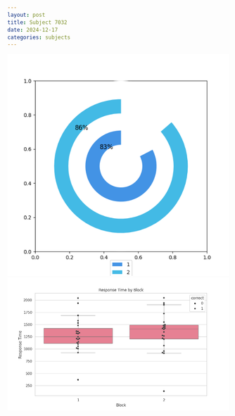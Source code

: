 ```yaml
---
layout: post
title: Subject 7032
date: 2024-12-17
categories: subjects
---
```


![](data/7032/run-6/7032__acc_test.png)
![](data/7032/run-6/7032_rt.png)
